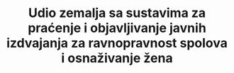 ---
title: >-
  Udio zemalja sa sustavima za praćenje i objavljivanje javnih izdvajanja za ravnopravnost spolova i osnaživanje žena
permalink: /5-c-1/
sdg_goal: 5
layout: indicator
indicator: 5.c.1
indicator_variable: null
graph: null
graph_type_description: null
graph_status_notes: UNK
variable_description: null
variable_notes: null
un_designated_tier: '3'
un_custodial_agency: 'UN  WOMEN,  OECD'
target_id: 5.c
has_metadata: false
goal_meta_link: 'http://unstats.un.org/sdgs/files/metadata-compilation/Metadata-Goal-5.pdf'
goal_meta_link_page: 35
indicator_name: >-
  Udio zemalja sa sustavima za praćenje i objavljivanje javnih izdvajanja za ravnopravnost spolova i osnaživanje žena
target: >-
  Usvojiti i ojačati suvislu politiku i zakonodavstvo za promicanje ravnopravnosti spolova i osnaživanje svih žena i djevojaka na svim razinama.
source_title: null
source_notes: null
published: true  

---